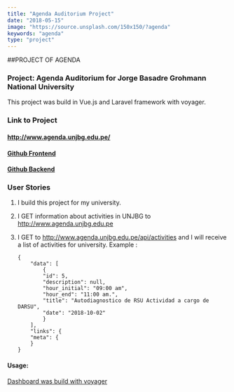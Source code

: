 ```yaml
---
title: "Agenda Auditorium Project"
date: "2018-05-15"
image: "https://source.unsplash.com/150x150/?agenda"
keywords: "agenda"
type: "project"
---
```


##PROJECT OF AGENDA

### Project: Agenda Auditorium for Jorge Basadre Grohmann National University

This project was build in Vue.js and Laravel framework with voyager.

### Link to Project

#### <a href="http://www.agenda.unjbg.edu.pe/" target="_blank">http://www.agenda.unjbg.edu.pe/</a>

#### <a href="https://github.com/rodrigovive/agenda-unjbg-rrhh" target="_blank">Github Frontend</a>

#### <a href="https://github.com/rodrigovive/agenda-RRPP" target="_blank">Github Backend</a>

### User Stories

1. I build this project for my university.
2. I GET information about activities in UNJBG to <a href="http://www.agenda.unjbg.edu.pe" target="_blank">http://www.agenda.unjbg.edu.pe</a>
3. I GET to <a href="http://www.agenda.unjbg.edu.pe/api/activities" target="_blank">http://www.agenda.unjbg.edu.pe/api/activities</a> and I will receive a list of activities for university. Example :

    ```
    {
        "data": [
            {
            "id": 5,
            "description": null,
            "hour_initial": "09:00 am",
            "hour_end": "11:00 am.",
            "title": "Autodiagnostico de RSU Actividad a cargo de DARSU",
            "date": "2018-10-02"
            }
        ],
        "links": {
        "meta": {
        }
    }
    ```



#### Usage:

<a href="http://www.agenda.unjbg.edu.pe" target="_blank">Dashboard was build with voyager</a>


